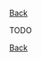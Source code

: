 [Back](TechDoc_Architecture_Game_Buildings_VehicleFactory.md)

TODO

[Back](TechDoc_Architecture_Game_Buildings_VehicleFactory.md)